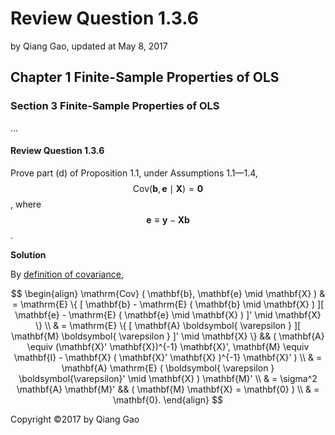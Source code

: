 # Review Question 1.3.6

by Qiang Gao, updated at May 8, 2017

## Chapter 1 Finite-Sample Properties of OLS

### Section 3 Finite-Sample Properties of OLS

...

#### Review Question 1.3.6

Prove part \(d\) of Proposition 1.1, under Assumptions 1.1—1.4, $$\mathrm{Cov} ( \mathbf{b}, \mathbf{e} \mid \mathbf{X} ) = \mathbf{0}$$, where $$\mathbf{e} \equiv \mathbf{y} - \mathbf{X} \mathbf{b}$$.

**Solution**

By [definition of covariance](../supplements/var-cov-matrix.md),

$$
\begin{align}
\mathrm{Cov} ( \mathbf{b}, \mathbf{e} \mid \mathbf{X} )
& =
\mathrm{E} \{ [ \mathbf{b} - \mathrm{E} ( \mathbf{b} \mid \mathbf{X} ) ][ \mathbf{e} - \mathrm{E} ( \mathbf{e} \mid \mathbf{X} ) ]' \mid \mathbf{X} \}
\\ & =
\mathrm{E} \{ [ \mathbf{A} \boldsymbol{ \varepsilon } ][ \mathbf{M} \boldsymbol{ \varepsilon } ]' \mid \mathbf{X} \}
&&
( \mathbf{A} \equiv (\mathbf{X}' \mathbf{X})^{-1} \mathbf{X}',  \mathbf{M} \equiv \mathbf{I} - \mathbf{X}
( \mathbf{X}' \mathbf{X} )^{-1} \mathbf{X}' )
\\ & =
\mathbf{A} \mathrm{E} ( \boldsymbol{ \varepsilon } \boldsymbol{\varepsilon}' \mid \mathbf{X} ) \mathbf{M}'
\\ & =
\sigma^2 \mathbf{A} \mathbf{M}'
&&
( \mathbf{M} \mathbf{X} = \mathbf{0} )
\\ & = \mathbf{0}.
\end{align}
$$

Copyright ©2017 by Qiang Gao

